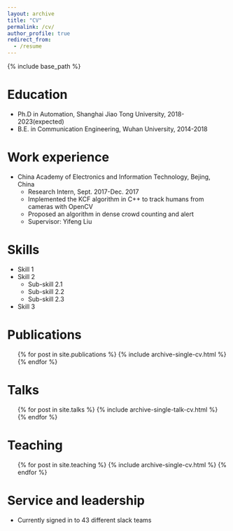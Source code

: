 ```yaml
---
layout: archive
title: "CV"
permalink: /cv/
author_profile: true
redirect_from:
  - /resume
---
```


{% include base_path %}

Education
======
* Ph.D in Automation, Shanghai Jiao Tong University, 2018-2023(expected)
* B.E. in Communication Engineering, Wuhan University, 2014-2018

Work experience
======
* China Academy of Electronics and Information Technology, Bejing, China
  * Research Intern, Sept. 2017-Dec. 2017
  * Implemented the KCF algorithm in C++ to track humans from cameras with OpenCV 
  * Proposed an algorithm in dense crowd counting and  alert 
  * Supervisor: Yifeng Liu

  
Skills
======
* Skill 1
* Skill 2
  * Sub-skill 2.1
  * Sub-skill 2.2
  * Sub-skill 2.3
* Skill 3

Publications
======
  <ul>{% for post in site.publications %}
    {% include archive-single-cv.html %}
  {% endfor %}</ul>
  
Talks
======
  <ul>{% for post in site.talks %}
    {% include archive-single-talk-cv.html %}
  {% endfor %}</ul>
  
Teaching
======
  <ul>{% for post in site.teaching %}
    {% include archive-single-cv.html %}
  {% endfor %}</ul>
  
Service and leadership
======
* Currently signed in to 43 different slack teams
